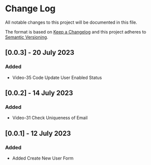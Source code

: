 # Change Log

All notable changes to this project will be documented in this file.

The format is based on [Keep a Changelog](http://keepachangelog.com/)
and this project adheres to [Semantic Versioning](http://semver.org/).

## [0.0.3] - 20 July 2023

### Added
* Video-35 Code Update User Enabled Status

## [0.0.2] - 14 July 2023

### Added
* Video-31 Check Uniqueness of Email

## [0.0.1] - 12 July 2023

### Added
* Added Create New User Form

